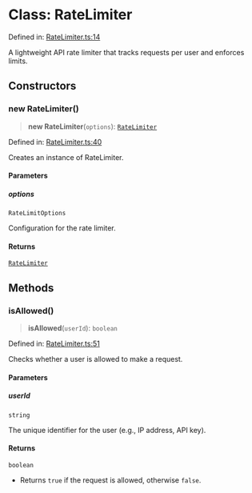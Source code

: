 # Class: RateLimiter

Defined in: [RateLimiter.ts:14](https://github.com/The-Node-Forge/api-rate-limit/blob/2be04ef761b483dc7cf5e8f18ebf189fa72b08f9/src/RateLimiter.ts#L14)

A lightweight API rate limiter that tracks requests per user and enforces limits.

## Constructors

### new RateLimiter()

> **new RateLimiter**(`options`): [`RateLimiter`](RateLimiter.md)

Defined in: [RateLimiter.ts:40](https://github.com/The-Node-Forge/api-rate-limit/blob/2be04ef761b483dc7cf5e8f18ebf189fa72b08f9/src/RateLimiter.ts#L40)

Creates an instance of RateLimiter.

#### Parameters

##### options

`RateLimitOptions`

Configuration for the rate limiter.

#### Returns

[`RateLimiter`](RateLimiter.md)

## Methods

### isAllowed()

> **isAllowed**(`userId`): `boolean`

Defined in: [RateLimiter.ts:51](https://github.com/The-Node-Forge/api-rate-limit/blob/2be04ef761b483dc7cf5e8f18ebf189fa72b08f9/src/RateLimiter.ts#L51)

Checks whether a user is allowed to make a request.

#### Parameters

##### userId

`string`

The unique identifier for the user (e.g., IP address, API key).

#### Returns

`boolean`

- Returns `true` if the request is allowed, otherwise `false`.
